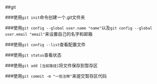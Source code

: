 ##git

###使用`git init`命令创建一个.git文件夹

###使用`git config --global user.name "name"`以及`git config --global user.email "email"`来设置自己的名字和邮箱

###使用`git config --list`查看配置文件

###使用`git status`查看状态

###使用`git add [当前路径]`将文件保存到暂存区

###使用`git commit -m "一些注释"`来提交暂存区代码